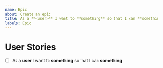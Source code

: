 ```yaml
---
name: Epic
about: Create an epic
title: As a **<user>** I want to **something** so that I can **something**
labels: Epic
---
```


  # User Stories
  - [ ] As a **user** I want to **something** so that I can **something**
